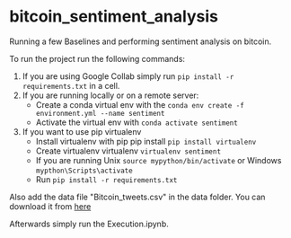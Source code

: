 # bitcoin_sentiment_analysis
Running a few Baselines and performing sentiment analysis on bitcoin.


To run the project run the following commands:
1) If you are using Google Collab simply run  ``` pip install -r requirements.txt ``` in a cell. 
2) If you are running locally or on a remote server:
    - Create a conda virtual env with the   ``` conda env create -f environment.yml --name sentiment ```
    - Activate the virtual env with  ``` conda activate sentiment ```
3) If you want to use pip virtualenv
    - Install virtualenv with pip pip install ``` pip install virtualenv ```
    - Create virtualenv virtualenv  ``` virtualenv sentiment ```
    - If you are running Unix ``` source mypython/bin/activate ``` or Windows ``` mypthon\Scripts\activate ```
    - Run ``` pip install -r requirements.txt ```

Also add the data file "Bitcoin_tweets.csv" in the data folder. You can download it from [here](https://www.kaggle.com/alexandrayuliu/bitcoin-tweets-sentiment-analysis/data)

Afterwards simply run the Execution.ipynb.
